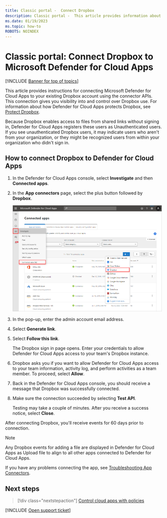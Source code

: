```yaml
---
title: Classic portal -  Connect Dropbox
description: Classic portal -  This article provides information about how to connect your Dropbox app to Defender for Cloud Apps using the API connector  for visibility and control over use.
ms.date: 01/19/2023
ms.topic: how-to
ROBOTS: NOINDEX
---
```

# Classic portal: Connect Dropbox to Microsoft Defender for Cloud Apps

[!INCLUDE [Banner for top of topics](includes/banner.md)]

This article provides instructions for connecting Microsoft Defender for Cloud Apps to your existing Dropbox account using the connector APIs. This connection gives you visibility into and control over Dropbox use. For information about how Defender for Cloud Apps protects Dropbox, see [Protect Dropbox](protect-dropbox.md).

Because Dropbox enables access to files from shared links without signing in, Defender for Cloud Apps registers these users as Unauthenticated users. If you see unauthenticated Dropbox users, it may indicate users who aren't from your organization, or they might be recognized users from within your organization who didn't sign in.

## How to connect Dropbox to Defender for Cloud Apps

1. In the Defender for Cloud Apps console, select **Investigate** and then **Connected apps**.

1. In the **App connectors** page, select the plus button followed by **Dropbox**.

    ![connect dropbox.](media/classic-connect-dropbox.png "connect dropbox")

1. In the pop-up, enter the admin account email address.

1. Select **Generate link**.

1. Select **Follow this link**.

    The Dropbox sign in page opens. Enter your credentials to allow Defender for Cloud Apps access to your team's Dropbox instance.

1. Dropbox asks you if you want to allow Defender for Cloud Apps access to your team information, activity log, and perform activities as a team member. To proceed, select **Allow**.

1. Back in the Defender for Cloud Apps console, you should receive a message that Dropbox was successfully connected.

1. Make sure the connection succeeded by selecting **Test API**.

    Testing may take a couple of minutes. After you receive a success notice, select **Close**.

After connecting Dropbox, you'll receive events for 60 days prior to connection.

> [!NOTE]
> Any Dropbox events for adding a file are displayed in Defender for Cloud Apps as Upload file to align to all other apps connected to Defender for Cloud Apps.

If you have any problems connecting the app, see [Troubleshooting App Connectors](troubleshooting-api-connectors-using-error-messages.md).

## Next steps

> [!div class="nextstepaction"]
> [Control cloud apps with policies](control-cloud-apps-with-policies.md)

[!INCLUDE [Open support ticket](includes/support.md)]
